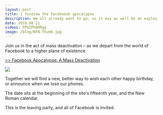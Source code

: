 ```yaml
---
layout: post
title: I foresaw the Faceboook apocalypse
description: We all already want to go, so it may as well be an explosion.
date: 2018-08-21
videos: PPwZPhOHRgg
image: /blog/NFN-Thumb.jpg
---
```


Join us in the act of mass deactivation – as we depart from the world of Facebook to a higher plane of existence.

[>> Facebook Apocalypse: A Mass Deactivation](https://www.facebook.com/events/233180084041543/)

![](/blog/apocalypse.JPG)

Together we will find a new, better way to wish each other happy birthday, or announce when we lose our phones.

The date sits at the beginning of the site's fifteenth year, and the New Roman calendar.

This is the leaving party, and all of Facebook is invited.
